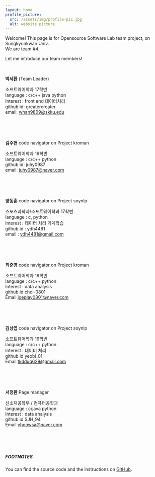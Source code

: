 ```yaml
---
layout: home
profile_picture:
  src: /assets/img/profile-pic.jpg
  alt: website picture
---
```


<p>
  Welcome! This page is for Opensource Software Lab team project, on Sungkyunkwan Univ.
  <br>We are team #4.
</p>

Let me introduce our team members!

<br />

<b>박세환</b> (Team Leader)


소프트웨어학과 17학번
<br />
language : c/c++ java python
<br />
Interest : front end 데이터처리
<br />
github id: greatercreater
<br />
email: whan9809@skku.edu


<br />
<br />
<br />


<b>김주현</b> code navigator on Project kroman


소프트웨어학과 19학번
<br />
language : c/c++ python
<br />
github id: juhy0987
<br />
email: juhy0987@naver.com

<br />
<br />
<br />

<b>양동훈</b> code navigator on Project soynlp


스포츠과학과/소프트웨어학과 17학번
<br />
language : c, python
<br />
Interest : 데이터 처리 기계학습
<br />
github id : ydh4481
<br />
email : ydh4481@gmail.com

<br />
<br />
<br />


<b>최준영</b> code navigator on Project kroman


소프트웨어학과 19학번
<br />
language : c/c++ python
<br />
Interest : data analysis
<br />
github id choi-0801
<br />
Email joeplay0801@naver.com

<br />
<br />
<br />


<b>김상엽</b> code navigator on Project soynlp


소프트웨어학과 19학번
<br />
language : c/c++ python
<br />
Interest : 데이터 처리
<br />
github id yeobi_01
<br />
Email tkdduq629@gmail.com

<br />
<br />
<br />

<b>서정환</b> Page manager


신소재공학부 / 컴퓨터공학과
<br />
language : c/java python
<br />
Interest : data analysis
<br />
github id SJH_94
<br />
Email yhoowsa@naver.com

<br />
<br />
<br />


##### FOOTNOTES

[^1]: Made 2nd semester in 2020

<p>
  You can find the source code and the instructions on <a href="https://github.com/20-2-SKKU-OSS/2020-2-OSS-4/">GitHub</a>.
